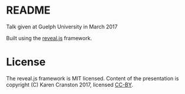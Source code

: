 # README

Talk given at Guelph University in March 2017

Built using the [reveal.js](http://lab.hakim.se/reveal-js/#/) framework.

# License

The reveal.js framework is MIT licensed. Content of the presentation is
copyright (C) Karen Cranston 2017, licensed [CC-BY](https://creativecommons.org/licenses/by/4.0/). 
